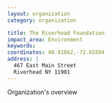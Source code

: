```yaml
---
layout: organization
category: organization

title: The Riverhead Foundation
impact_area: Environment
keywords: 
coordinates: 40.91862,-72.65594
address: |
  467 East Main Street
  Riverhead NY 11901
---
```

Organization's overview
